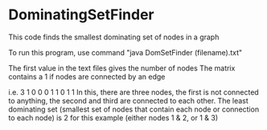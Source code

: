 # DominatingSetFinder

This code finds the smallest dominating set of nodes in a graph

To run this program, use command "java DomSetFinder (filename).txt"

The first value in the text files gives the number of nodes
The matrix contains a 1 if nodes are connected by an edge

i.e.
3
1 0 0
0 1 1
0 1 1
In this, there are three nodes, the first is not connected to anything,
the second and third are connected to each other.
The least dominating set (smallest set of nodes that contain each node or connection to each node)
is 2 for this example (either nodes 1 & 2, or 1 & 3)